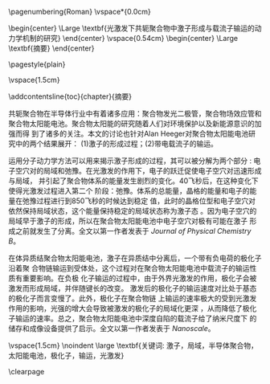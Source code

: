 
\pagenumbering{Roman}
\vspace*{0.0cm}
<!-- 
*--> 
\begin{center}
\Large \textbf{光激发下共轭聚合物中激子形成与载流子输运的动力学机制的研究}
\end{center}
\vspace{0.54cm}
\begin{center}
\Large \textbf{摘要}
\end{center}

\pagestyle{plain}

\vspace{1.5cm}

\addcontentsline{toc}{chapter}{摘要}

共轭聚合物在半导体行业中有着诸多应用：聚合物发光二极管，聚合物场效应管和
聚合物太阳能电池。聚合物太阳能的研究随着人们对环境保护以及新能源意识的加强而得
到了诸多的关注。本文的讨论也针对Alan Heeger对聚合物太阳能电池研究中的两个结果展开：
(1)激子的形成过程；(2)带电载流子的输运。

运用分子动力学方法可以用来揭示激子形成的过程，其可以被分解为两个部分
:
电子空穴对的局域和弛豫。在光激发的作用下，电子的跃迁促使电子空穴对迅速形成与局域，
并引起了聚合物体系的能量发生剧烈的变化。40飞秒后，在这种变化下使得光激发过程进入第二个
阶段：弛豫。体系的总能量，晶格的能量和电子的能量在弛豫过程进行到850飞秒的时候达到稳定
值，此时的晶格位型和电子空穴对依然保持局域状态，这个能量保持稳定的局域状态称为激子态
。因为电子空穴的局域早于激子的形成，所以在聚合物太阳能电池中电子空穴对极有可能在激子
形成之前就发生了分离。全文以第一作者发表于 *Journal of Physical Chemistry B*。

在体异质结聚合物太阳能电池，激子在异质结中分离后，一个带有负电荷的极化子沿着聚
合物链输运到受体处，这个过程对在聚合物太阳能电池中载流子的输运性质有重要影响。在负极
化子输运的过程中，由于外界光激发的作用，极化子会被激发而形成局域，并伴随键长的改变。
激发后的极化子的输运速度对比处于基态的极化子而言变慢了。此外，极化子在聚合物链
上输运的速率极大的受到光激发作用的影响，光强的增大会导致被激发的极化子的局域化更深
，从而降低了极化子输运的速率。总之，聚合物太阳能电池中深度自陷的载流子给了纳米尺度下
的储存和成像设备提供了启示。全文以第一作者发表于 *Nanoscale*。


\vspace{1.5cm}
\noindent
\large 
\textbf{关键词: 激子，局域，半导体聚合物，太阳能电池，极化子，输运，光激发}


\clearpage
